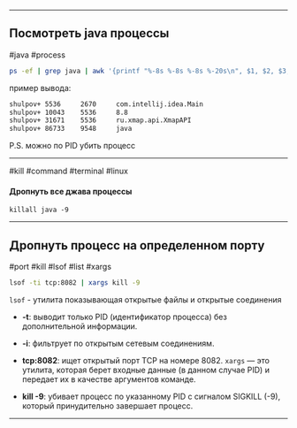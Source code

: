 
---
## Посмотреть java процессы
#java #process

```bash
ps -ef | grep java | awk '{printf "%-8s %-8s %-8s %-20s\n", $1, $2, $3, $NF}'  
```

пример вывода:
```bash
shulpov+ 5536     2670     com.intellij.idea.Main  
shulpov+ 10043    5536     8.8                    
shulpov+ 31671    5536     ru.xmap.api.XmapAPI  
shulpov+ 86733    9548     java
```

P.S. можно по PID убить процесс

---

#kill #command #terminal  #linux 
#### Дропнуть все джава процессы
```
killall java -9
```

----

## Дропнуть процесс на определенном порту
#port #kill #lsof #list #xargs
```bash
lsof -ti tcp:8082 | xargs kill -9
```
`lsof` - утилита показывающая открытые файлы и открытые соединения
- **-t**: выводит только PID (идентификатор процесса) без дополнительной информации.
- **-i**: фильтрует по открытым сетевым соединениям.
- **tcp:8082**: ищет открытый порт TCP на номере 8082.
`xargs` — это утилита, которая берет входные данные (в данном случае PID) и передает их в качестве аргументов команде.

- **kill -9**: убивает процесс по указанному PID с сигналом SIGKILL (-9), который принудительно завершает процесс.
---

